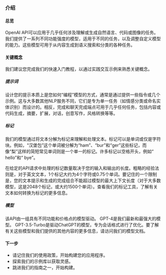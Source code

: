 ### 介绍
#### 总览
OpenAI API可以应用于几乎任何涉及理解或生成自然语言、代码或图像的任务。我们提供了一系列不同功能强度的模型，适用于不同的任务，以及调整自定义模型的能力。这些模型可用于从内容生成到语义搜索和分类的各种任务。

#### 关键概念
我们建议您完成我们的快速入门教程，以通过实践交互示例来熟悉关键概念。

##### 提示词
设计您的提示本质上是您如何“编程”模型的方式，通常是通过提供一些指令或几个示例。这与大多数其他NLP服务不同，它们是专为单一任务（如情感分类或命名实体识别）而设计的。相反，完成和聊天完成端点可用于几乎任何任务，包括内容或代码生成，摘要，扩展，对话，创意写作，风格转换等等。

##### 标记
我们的模型通过将文本分解为标记来理解和处理文本。标记可以是单词或仅是字符块。例如，“汉堡包”这个单词被分解为“ham”、“bur”和“ger”这些标记，而像“梨”这样的简短常见单词则是一个单一的标记。许多标记以空格开头，例如“ hello”和“ bye”。

在给定的API请求中处理的标记数量取决于您的输入和输出的长度。粗略的经验法则是，对于英文文本，1个标记大约为4个字符或0.75个单词。要记住的一个限制是，您的文本提示和生成的完成组合不能超过模型的最大上下文长度（对于大多数模型，这是2048个标记，或大约1500个单词）。查看我们的标记工具，了解有关文本如何转换为标记的更多信息。

##### 模型
该API由一组具有不同功能和价格点的模型驱动。 GPT-4是我们最新和最强大的模型。 GPT-3.5-Turbo是驱动ChatGPT的模型，专为会话格式进行了优化。要了解有关这些模型和我们提供的其他内容的更多信息，请访问我们的模型文档。

#### 下一步
+ 请记住我们的使用政策，开始构建您的应用程序。
+ 探索我们的示例库以获取灵感。
+ 跳进我们的指南之一，开始构建。